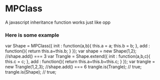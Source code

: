# MPClass
A javascript inheritance function works just like opp
### Here is some example 
  var Shape = MPClass({
	    init : function(a,b){
		      this.a = a;
		      this.b = b;
	    },
	    add : function(){
		      return this.a+this.b;
	    }
  });
  var shape = new Shape(1,2);
  //shape.add() === 3
  var Trangle = Shape.extend({
	    init : function(a,b,c){
		      this.c = c;
	    },
	    add : function(){
		      return this.a+this.b+this.c;
	    }
  });
  var trangle = new Trangle(1,2,3);
  //shape.add() === 6
  trangle.is(Trangle);  // true;
  trangle.is(Shape);    // true;
